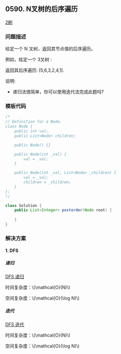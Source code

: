 ## 0590. N叉树的后序遍历

<script src="https://cdn.bootcss.com/mathjax/2.7.7/MathJax.js?config=TeX-AMS-MML_HTMLorMML"></script>

[2刷](qu0590/solu/Solution.java)

### 问题描述

给定一个 N 叉树，返回其节点值的后序遍历。

例如，给定一个 3叉树 :

 

 

返回其后序遍历: [5,6,3,2,4,1].

说明: 

* 递归法很简单，你可以使用迭代法完成此题吗?

### 模板代码

``` java
/*
// Definition for a Node.
class Node {
    public int val;
    public List<Node> children;

    public Node() {}

    public Node(int _val) {
        val = _val;
    }

    public Node(int _val, List<Node> _children) {
        val = _val;
        children = _children;
    }
};
*/

class Solution {
    public List<Integer> postorder(Node root) {
        
    }
}
```

### 解决方案

#### 1. DFS 

##### 递归

[DFS 递归](qu0590/solu1/Solution.java)

时间复杂度：\\(\mathcal{O}(N)\\)

空间复杂度：\\(\mathcal{O}(\log N)\\)

##### 迭代

[DFS 迭代](qu0590/solu2/Solution.java)

时间复杂度：\\(\mathcal{O}(N)\\)

空间复杂度：\\(\mathcal{O}(\log N)\\)

